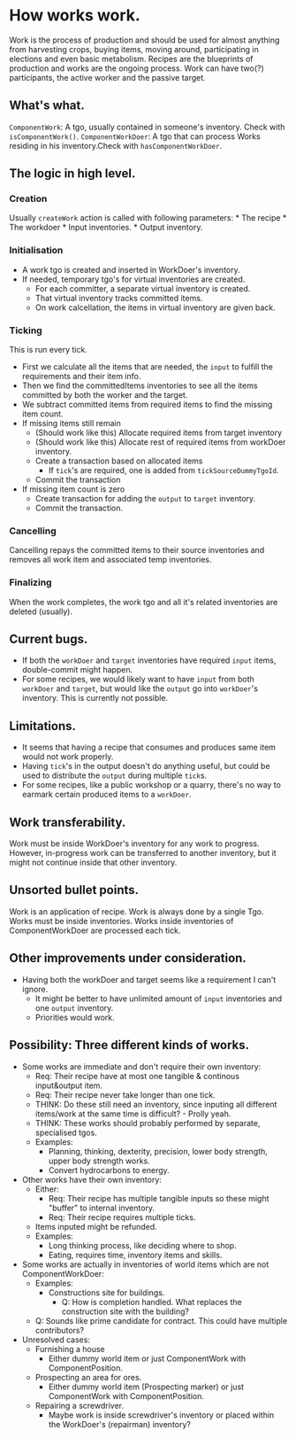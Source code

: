 # How works work.

Work is the process of production and should be used for almost anything from harvesting crops, buying items, moving around, participating in elections and even basic metabolism. Recipes are the blueprints of production and works are the ongoing process. Work can have two(?) participants, the active worker and the passive target.

## What's what.

`ComponentWork`: A tgo, usually contained in someone's inventory. Check with `isComponentWork()`.
`ComponentWorkDoer`: A tgo that can process Works residing in his inventory.Check with `hasComponentWorkDoer`.

## The logic in high level.

### Creation

Usually `createWork` action is called with following parameters:
	* The recipe
	* The workdoer
	* Input inventories.
	* Output inventory.

### Initialisation

* A work tgo is created and inserted in WorkDoer's inventory.
* If needed, temporary tgo's for virtual inventories are created.
	* For each committer, a separate virtual inventory is created.
	* That virtual inventory tracks committed items.
	* On work calcellation, the items in virtual inventory are given back.

### Ticking

This is run every tick.

* First we calculate all the items that are needed, the `input` to fulfill the requirements and their item info.
* Then we find the committedItems inventories to see all the items committed by both the worker and the target.
* We subtract committed items from required items to find the missing item count.
* If missing items still remain
	* (Should work like this) Allocate required items from target inventory
	* (Should work like this) Allocate rest of required items from workDoer inventory.
	* Create a transaction based on allocated items
		* If `tick`'s are required, one is added from `tickSourceDummyTgoId`.
	* Commit the transaction
* If missing item count is zero
	* Create transaction for adding the `output` to `target` inventory.
	* Commit the transaction.

### Cancelling

Cancelling repays the committed items to their source inventories and removes all work item and associated temp inventories.

### Finalizing

When the work completes, the work tgo and all it's related inventories are deleted (usually).

## Current bugs.

* If both the `workDoer` and `target` inventories have required `input` items, double-commit might happen.
* For some recipes, we would likely want to have `input` from both `workDoer` and `target`, but would like the `output` go into `workDoer`'s inventory. This is currently not possible.

## Limitations.

* It seems that having a recipe that consumes and produces same item would not work properly.
* Having `tick`'s in the output doesn't do anything useful, but could be used to distribute the `output` during multiple `tick`s.
* For some recipes, like a public workshop or a quarry, there's no way to earmark certain produced items to a `workDoer`.

## Work transferability.

Work must be inside WorkDoer's inventory for any work to progress. However, in-progress work can be transferred to another inventory, but it might not continue inside that other inventory.

## Unsorted bullet points.

Work is an application of recipe. Work is always done by a single Tgo.
Works must be inside inventories.
Works inside inventories of ComponentWorkDoer are processed each tick.

## Other improvements under consideration.

* Having both the workDoer and target seems like a requirement I can't ignore.
	* It might be better to have unlimited amount of `input` inventories and one `output` inventory.
	* Priorities would work.

## Possibility: Three different kinds of works.

* Some works are immediate and don't require their own inventory:
	* Req: Their recipe have at most one tangible & continous input&output item.
	* Req: Their recipe never take longer than one tick.
	* THINK: Do these still need an inventory, since inputing all different items/work at the same time is difficult? - Prolly yeah.
	* THINK: These works should probably performed by separate, specialised tgos.
	* Examples:
		* Planning, thinking, dexterity, precision, lower body strength, upper body strength works.
		* Convert hydrocarbons to energy.
* Other works have their own inventory:
	* Either:
		* Req: Their recipe has multiple tangible inputs so these might "buffer" to internal inventory.
		* Req: Their recipe requires multiple ticks.
	* Items inputed might be refunded.
	* Examples:
		* Long thinking process, like deciding where to shop.
		* Eating, requires time, inventory items and skills.
* Some works are actually in inventories of world items which are not ComponentWorkDoer:
	* Examples:
		* Constructions site for buildings.
			* Q: How is completion handled. What replaces the construction site with the building?
	* Q: Sounds like prime candidate for contract. This could have multiple contributors?
* Unresolved cases:
	* Furnishing a house
		* Either dummy world item or just ComponentWork with ComponentPosition.
	* Prospecting an area for ores.
		* Either dummy world item (Prospecting marker) or just ComponentWork with ComponentPosition.
	* Repairing a screwdriver.
		* Maybe work is inside screwdriver's inventory or placed within the WorkDoer's (repairman) inventory?

